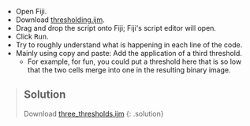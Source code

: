 - Open Fiji.
- Download [thresholding.ijm](https://raw.githubusercontent.com/NEUBIAS/training-resources/master/_includes/binarization/activities/binarization_imagejmacro.ijm).
- Drag and drop the script onto Fiji; Fiji's script editor will open.
- Click <kbd>Run</kbd>.
- Try to roughly understand what is happening in each line of the code.
- Mainly using copy and paste: Add the application of a third threshold.
  - For example, for fun, you could put a threshold here that is so low that the two cells merge into one in the resulting binary image.
> ## Solution
>   Download [three_thresholds.ijm](https://raw.githubusercontent.com/NEUBIAS/training-resources/master/_includes/binarization/activities/binarization_imagejmacro_three_threshold.ijm)
{: .solution}
